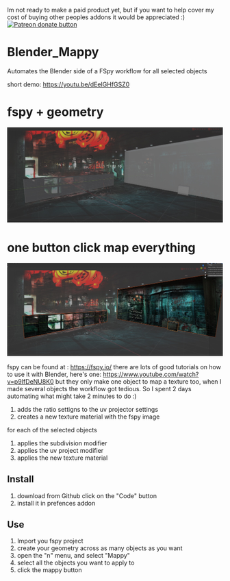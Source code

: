 
Im not ready to make a paid product yet, but if you want to help cover my cost of buying other peoples addons it would be appreciated :) 
<span class="badge-patreon">
<a href="https://www.patreon.com/anthonyaragues" title="Donate to this project using Patreon"><img src="https://img.shields.io/badge/patreon-donate-yellow.svg" alt="Patreon donate button" /></a>
</span>

# Blender_Mappy

Automates the Blender side of a FSpy workflow for all selected objects

short demo: https://youtu.be/dEeIGHfGSZ0

# fspy + geometry
![Image of Yaktocat](./before.jpg)

# one button click map everything

![Image of Yaktocat](./after.jpg)

fspy can be found at : https://fspy.io/
there are lots of good tutorials on how to use it with Blender, here's one: https://www.youtube.com/watch?v=p9IfDeNU8K0
but they only make one object to map a texture too, when I made several objects the workflow got tedious. So I spent 2 days automating what might take 2 minutes to do :)

1. adds the ratio settigns to the uv projector settings
2. creates a new texture material with the fspy image

for each of the selected objects
1. applies the subdivision modifier
2. applies the uv project modifier
3. applies the new texture material

## Install

1. download from Github click on the "Code" button
2. install it in prefences addon

## Use

1. Import you fspy project
2. create your geometry across as many objects as you want
3. open the "n" menu, and select "Mappy"
4. select all the objects you want to apply to
5. click the mappy button
